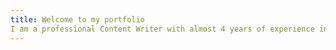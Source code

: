 ```yaml
---
title: Welcome to my portfolio
I am a professional Content Writer with almost 4 years of experience in creating SEO, technical, copywriting, white papers, leadership pieces and creative content. What my CV won't tell you is that I am extremely dedicated towards my work, highly organised, have bagged many appreciations for my ever-improving performance and possess an invincible zeal to learn and write. With writing as my passion, I strive to take on new challenges and broaden my skillset while delivering my best work towards organisational growth.
---
```


